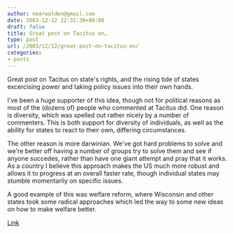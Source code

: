 ```yaml
---
author: nearwalden@gmail.com
date: 2003-12-12 22:32:30+00:00
draft: false
title: Great post on Tacitus on…
type: post
url: /2003/12/12/great-post-on-tacitus-on/
categories:
- posts
---
```


Great post on Tacitus on state's rights, and the rising tide of states excercising power and taking policy issues into their own hands.  

I've been a huge supporter of this idea, though not for political reasons as most of the (dozens of) people who commented at Tacitus did.  One reason is diversity, which was spelled out rather nicely by a number of commenters. This is both support for diversity of individuals, as well as the ability for states to react to their own, differing circumstances.

The other reason is more darwinian.  We've got hard problems to solve and we're better off having a number of groups try to solve them and see if anyone succedes, rather than have one giant attempt and pray that it works.  As a country I believe this approach makes the US much more robust and allows it to progress at an overall faster rate, though individual states may stumble momentarily on specific issues.

A good example of this was welfare reform, where Wisconsin and other states took some radical approaches which led the way to some new ideas on how to make welfare better.  

[Link](//38.144.96.23/tacitus/archives/001201.html')



